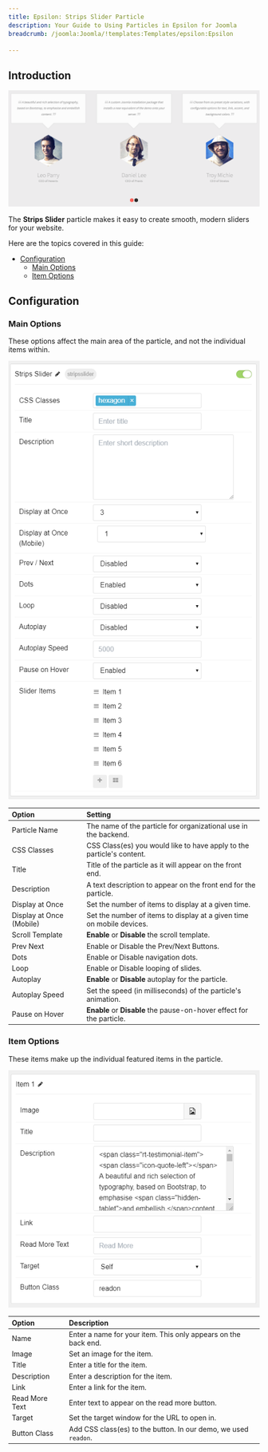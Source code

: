 ```yaml
---
title: Epsilon: Strips Slider Particle
description: Your Guide to Using Particles in Epsilon for Joomla
breadcrumb: /joomla:Joomla/!templates:Templates/epsilon:Epsilon

---
```


## Introduction

![](assets/particle_stripsslider1.png)

The **Strips Slider** particle makes it easy to create smooth, modern sliders for your website.

Here are the topics covered in this guide:

* [Configuration](#configuration)
    - [Main Options](#main-options)
    - [Item Options](#item-options)

## Configuration

### Main Options

These options affect the main area of the particle, and not the individual items within.

![](assets/particle_stripsslider2.png)

| Option                   | Setting                                                               |
|:------------------------ |:--------------------------------------------------------------------- |
| Particle Name            | The name of the particle for organizational use in the backend.       |
| CSS Classes              | CSS Class(es) you would like to have apply to the particle's content. |
| Title                    | Title of the particle as it will appear on the front end.             |
| Description              | A text description to appear on the front end for the particle.       |
| Display at Once          | Set the number of items to display at a given time.                   |
| Display at Once (Mobile) | Set the number of items to display at a given time on mobile devices. |
| Scroll Template             | **Enable** or **Disable** the scroll template.                           |
| Prev Next                | Enable or Disable the Prev/Next Buttons.                              |
| Dots                     | Enable or Disable navigation dots.                                    |
| Loop                     | Enable or Disable looping of slides.                                  |
| Autoplay                 | **Enable** or **Disable** autoplay for the particle.                  |
| Autoplay Speed           | Set the speed (in milliseconds) of the particle's animation.          |
| Pause on Hover           | **Enable** or **Disable** the pause-on-hover effect for the particle. |

### Item Options

These items make up the individual featured items in the particle.

![](assets/particle_stripsslider3.png)

| Option         | Description                                                     |
|:-------------- |:--------------------------------------------------------------- |
| Name           | Enter a name for your item. This only appears on the back end.  |
| Image          | Set an image for the item.                                      |
| Title          | Enter a title for the item.                                     |
| Description    | Enter a description for the item.                               |
| Link           | Enter a link for the item.                                      |
| Read More Text | Enter text to appear on the read more button.                   |
| Target         | Set the target window for the URL to open in.                   |
| Button Class   | Add CSS class(es) to the button. In our demo, we used `readon`. |
